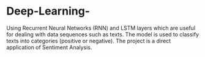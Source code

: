 # Deep-Learning-
Using Recurrent Neural Networks (RNN) and LSTM layers which are useful for dealing with data sequences such as texts. The model is used to classify texts into categories (positive or negative). The project is a direct application of Sentiment Analysis.

